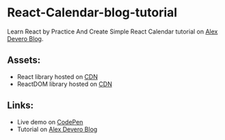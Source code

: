 # React-Calendar-blog-tutorial
Learn React by Practice And Create Simple React Calendar tutorial on [Alex Devero Blog](http://blog.alexdevero.com/).

## Assets:
- React library hosted on [CDN](https://cdnjs.cloudflare.com/ajax/libs/react/15.3.2/react.js)
- ReactDOM library hosted on [CDN](https://cdnjs.cloudflare.com/ajax/libs/react/15.3.2/react-dom.min.js)

## Links:
- Live demo on [CodePen](http://codepen.io/alexdevero/pen/gLbpMQ)
- Tutorial on [Alex Devero Blog](http://blog.alexdevero.com/)
